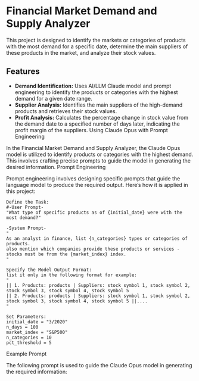 # Financial Market Demand and Supply Analyzer

This project is designed to identify the markets or categories of products with the most demand for a specific date, determine the main suppliers of these products in the market, and analyze their stock values.

## Features

- **Demand Identification:** Uses AI/LLM Claude model and prompt engineering to identify the products or categories with the highest demand for a given date range.
- **Supplier Analysis:** Identifies the main suppliers of the high-demand products and retrieves their stock values.
- **Profit Analysis:** Calculates the percentage change in stock value from the demand date to a specified number of days later, indicating the profit margin of the suppliers.
Using Claude Opus with Prompt Engineering

In the Financial Market Demand and Supply Analyzer, the Claude Opus model is utilized to identify products or categories with the highest demand. This involves crafting precise prompts to guide the model in generating the desired information.
Prompt Engineering

Prompt engineering involves designing specific prompts that guide the language model to produce the required output. Here’s how it is applied in this project:

    Define the Task:
    #-User Prompt-
    "What type of specific products as of {initial_date} were with the most demand?"   
       
    -System Prompt-   
    "   
    As an analyst in finance, list {n_categories} types or categories of products.   
    also mention which companies provide these products or services - stocks must be from the {market_index} index.
    "      
       
    Specify the Model Output Format: 
    list it only in the following format for example:   
    "   
    || 1. Products: products | Suppliers: stock symbol 1, stock symbol 2, stock symbol 3, stock symbol 4, stock symbol 5   
    || 2. Products: products | Suppliers: stock symbol 1, stock symbol 2, stock symbol 3, stock symbol 4, stock symbol 5 ||....
    "      
    
    Set Parameters:    
    initial_date = "3/2020"   
    n_days = 100   
    market_index = "S&P500"   
    n_categories = 10   
    pct_threshold = 5   

Example Prompt

The following prompt is used to guide the Claude Opus model in generating the required information:
